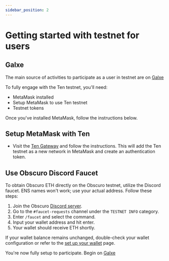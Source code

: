 ```yaml
---
sidebar_position: 2
---
```


# Getting started with testnet for users

## Galxe
The main source of activities to participate as a user in testnet are on [Galxe](https://galxe.com/ten)

To fully engage with the Ten testnet, you'll need:
- MetaMask installed
- Setup MetaMask to use Ten testnet
- Testnet tokens

Once you've installed MetaMask, follow the instructions below.

## Setup MetaMask with Ten
- Visit the [Ten Gateway](https://testnet.ten.xyz) and follow the instructions. This will add the Ten testnet as a new network in MetaMask and create an authentication token.

## Use Obscuro Discord Faucet
To obtain Obscuro ETH directly on the Obscuro testnet, utilize the Discord faucet. ENS names won't work; use your actual address. Follow these steps:

1. Join the Obscuro [Discord server](https://discord.gg/HSPwgH89YK).
2. Go to the `#faucet-requests` channel under the `TESTNET INFO` category.
3. Enter `/faucet` and select the command.
4. Input your wallet address and hit enter.
5. Your wallet should receive ETH shortly.

If your wallet balance remains unchanged, double-check your wallet configuration or refer to the [set up your wallet](/docs/getting-started/for-users/setup-you-wallet) page.

You're now fully setup to participate. Begin on [Galxe](https://galxe.com/ten)
